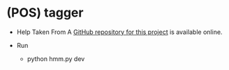 # (POS) tagger

* Help Taken From A [GitHub repository for this project](https://github.com/melanietosik/viterbi-pos-tagger) is available online.

* Run 
  * python hmm.py dev